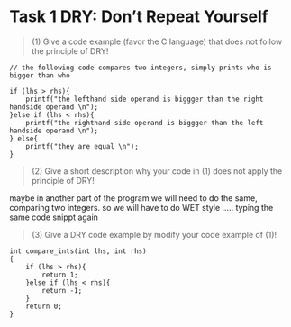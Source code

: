 # Task 1 DRY: Don’t Repeat Yourself

>(1) Give a code example (favor the C language) that does not follow the principle of DRY!

	// the following code compares two integers, simply prints who is bigger than who

	if (lhs > rhs){
		printf("the lefthand side operand is biggger than the right handside operand \n");
	}else if (lhs < rhs){
		printf("the righthand side operand is biggger than the left handside operand \n");
	} else{
		printf("they are equal \n");
	}

>(2) Give a short description why your code in (1) does not apply the principle of DRY!

maybe in another part of the program we will need to do the same, comparing two integers.
so we will have to do WET style ..... typing the same code snippt again


>(3) Give a DRY code example by modify your code example of (1)!

	int compare_ints(int lhs, int rhs)
	{
		if (lhs > rhs){
			return 1;				
		}else if (lhs < rhs){
			return -1;
		} 
		return 0;
	}
